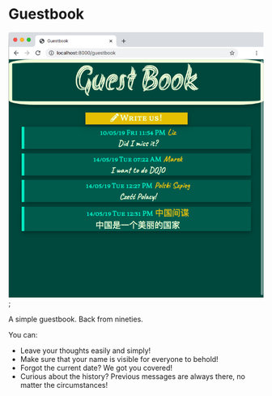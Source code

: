 # Guestbook

![Guestbook](src/main/resources/media/guestbook.png);

A simple guestbook. Back from nineties.

You can:
- Leave your thoughts easily and simply!
- Make sure that your name is visible for everyone to behold!
- Forgot the current date? We got you covered!
- Curious about the history? Previous messages are always there, no matter the circumstances!